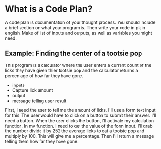 # What is a Code Plan?

A code plan is documentation of your thought process. You should include a brief section on what your program is. Then write your code in plain english. Make of list of inputs and outputs, as well as variables you might need.

## Example: Finding the center of a tootsie pop

This program is a calculator where the user enters a current count of the licks they have given thier tootsie pop and the calculator returns a percentage of how far they have gone.

* inputs
 * Capture lick amount
* output
 * message telling user result
 
 First, I need the user to tell me the amount of licks. I'll use a form text input for this. The user would have to click on a button to submit their answer. I'll need a button. When the user clicks the button, I'll activate my calculation function. In my function, I need to get the value of the form input. I'll grab the number divide it by 252 the average licks to eat a tootsie pop and multiply by 100. This will give me a percentage. Then I'll return a message telling them how far they have gone.